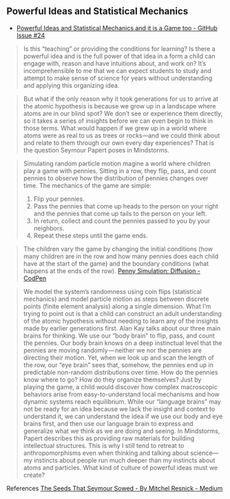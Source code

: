 ## Powerful Ideas and Statistical Mechanics

- [Powerful Ideas and Statistical Mechanics and it is a Game too - GitHub Issue #24](https://github.com/janzeteachesit/100-days-of-writing/issues/240)

>  Is this “teaching” or providing the conditions for learning? Is there a powerful idea and is the full power of that idea in a form a child can engage with, reason and have intuitions about, and work on?
> It’s incomprehensible to me that we can expect students to study and attempt to make sense of science for years without understanding and applying this organizing idea.

> But what if the only reason why it took generations for us to arrive at the atomic hypothesis is because we grow up in a landscape where atoms are in our blind spot? We don’t see or experience them directly, so it takes a series of insights before we can even begin to think in those terms. What would happen if we grew up in a world where atoms were as real to us as trees or rocks—and we could think about and relate to them through our own every day experiences? That is the question Seymour Papert poses in Mindstorms.

> Simulating random particle motion
> magine a world where children play a game with pennies. Sitting in a row, they flip, pass, and count pennies to observe how the distribution of pennies changes over time. The mechanics of the game are simple:
>  1. Flip your pennies.
>  2. Pass the pennies that come up heads to the person on your right and the pennies that come up tails to the person on your left.
>  3. In return, collect and count the pennies passed to you by your neighbors. 
>  4. Repeat these steps until the game ends.

> The children vary the game by changing the initial conditions (how many children are in the row and how many pennies does each child have at the start of the game) and the boundary conditions (what happens at the ends of the row).
> [Penny Simulation: Diffusion - CodPen](http://codepen.io/davidng/pen/QdeGjW)

> We model the system’s randomness using coin flips (statistical mechanics) and model particle motion as steps between discrete points (finite element analysis) along a single dimension.
> What I’m trying to point out is that a child can construct an adult understanding of the atomic hypothesis without needing to learn any of the insights made by earlier generations first.
> Alan Kay talks about our three main brains for thinking. We use our “body brain” to flip, pass, and count the pennies. Our body brain knows on a deep instinctual level that the pennies are moving randomly — neither we nor the pennies are directing their motion. Yet, when we look up and scan the length of the row, our “eye brain” sees that, somehow, the pennies end up in predictable non-random distributions over time. How do the pennies know where to go? How do they organize themselves?
> Just by playing the game, a child would discover how complex macroscopic behaviors arise from easy-to-understand local mechanisms and how dynamic systems reach equilibrium. 
> While our “language brains” may not be ready for an idea because we lack the insight and context to understand it, we can understand the idea if we use our body and eye brains first, and then use our language brain to express and generalize what we think as we are doing and seeing. In Mindstorms, Papert describes this as providing raw materials for building intellectual structures.
> This is why I still tend to retreat to anthropomorphisms even when thinking and talking about science—my instincts about people run much deeper than my instincts about atoms and particles. 
> What kind of culture of powerful ideas must we create?
 

References [The Seeds That Seymour Sowed - By Mitchel Resnick - Medium](https://medium.com/mit-media-lab/the-seeds-that-seymour-sowed-4c50333f03fc)
